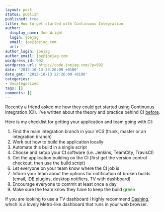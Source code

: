```yaml
---
layout: post
status: publish
published: true
title: How to get started with Continuous Integration
author:
  display_name: Joe Wright
  login: joejag
  email: joe@joejag.com
  url: ''
author_login: joejag
author_email: joe@joejag.com
wordpress_id: 992
wordpress_url: http://code.joejag.com/?p=992
date: '2013-10-13 23:26:09 +0100'
date_gmt: '2013-10-13 22:26:09 +0100'
categories:
- Uncategorized
tags: []
comments: []
---
```

<p>Recently a friend asked me how they could get started using Continuous Integration (CI). I've written about the theory and practice  behind CI <a href="{% post_url /2009-08-21-continuous-integration %}">before</a>.</p>
<p>Here is my checklist for getting your application and team going with CI:</p>

<ol>
<li> Find the main integration branch in your VCS (trunk, master or an integration branch)</li>
<li> Work out how to build the application locally</li>
<li> Automate this build in a single script</li>
<li> Choose and setup your CI software (i.e. Jenkins, TeamCity, TravisCI)</li>
<li> Get the application building on the CI (first get the version control checkout, then use the build script)</li>
<li> Let everyone on your team know where the CI job is</li>
<li> Inform your team about the options for notification of broken builds (email, IDE plugins, desktop notifiers, TV with dashboard)</li>
<li> Encourage everyone to commit at least once a day</li>
<li> Make sure the team know they have to keep the build <span style='color: green'>green</span></li>
</ol>                             

<p>If you are looking to use a TV dashboard I highly recommend <a href="http:&#47;&#47;shopify.github.io&#47;dashing&#47;">Dashing</a>, which is a lovely Metro-like dashboard that runs in your web browser.</p>

